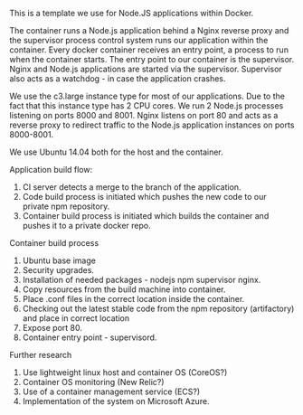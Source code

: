 This is a template we use for Node.JS applications within Docker.

The container runs a Node.js application behind a Nginx reverse proxy and the supervisor process control system runs our application within the container. 
Every docker container receives an entry point, a process to run when the container starts. 
The entry point to our container is the supervisor. 
Nginx and Node.js applications are started via the supervisor.
Supervisor also acts as a watchdog - in case the application crashes.

We use the c3.large instance type for most of our applications. Due to the fact that this instance type has 2 CPU cores. We run 2 Node.js processes listening on ports 8000 and 8001. 
Nginx listens on port 80 and acts as a reverse proxy to redirect traffic to the Node.js application instances on ports 8000-8001.

We use Ubuntu 14.04 both for the host and the container.

Application build flow:
1. CI server detects a merge to the branch of the application.
2. Code build process is initiated which pushes the new code to our private npm repository.
3. Container build process is initiated which builds the container and pushes it to a private docker repo.

Container build process
1. Ubuntu base image
2. Security upgrades.
3. Installation of needed packages - nodejs npm supervisor nginx.
4. Copy resources from the build machine into container.
5. Place .conf files in the correct location inside the container.
6. Checking out the latest stable code from the npm repository (artifactory) and place in correct location
7. Expose port 80.
8. Container entry point - supervisord.

Further research
1. Use lightweight linux host and container OS (CoreOS?)
2. Container OS monitoring (New Relic?)
3. Use of a container management service (ECS?)
4. Implementation of the system on Microsoft Azure.
